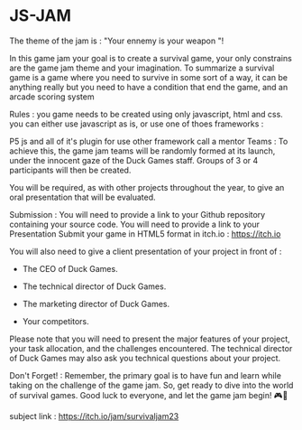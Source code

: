 # JS-JAM

The theme of the jam is : "Your ennemy is your weapon "!

In this game jam your goal is to create a survival game, your only constrains are the game jam theme and your imagination. To summarize a survival game is a game where you need to survive in some sort of a way, it can be anything really but you need to have a condition that end the game, and an arcade scoring system

Rules :
you game needs to be created using only javascript, html and css. you can either use javascript as is, or use one of thoes frameworks : 

P5 js and all of it's plugin
for use other framework call a mentor
Teams : 
To achieve this, the game jam teams will be randomly formed at its launch, under the innocent gaze of the Duck Games staff. Groups of 3 or 4 participants will then be created.

You will be required, as with other projects throughout the year, to give an oral presentation that will be evaluated.

Submission :
You will need to provide a link to your Github repository containing your source code. You will need to provide a link to your Presentation
Submit your game in HTML5 format in itch.io : https://itch.io

You will also need to give a client presentation of your project in front of :

- The CEO of Duck Games.

 - The technical director of Duck Games.

 - The marketing director of Duck Games.

 - Your competitors.

Please note that you will need to present the major features of your project, your task allocation, and the challenges encountered. The technical director of Duck Games may also ask you technical questions about your project.

Don't Forget! :
Remember, the primary goal is to have fun and learn while taking on the challenge of the game jam. So, get ready to dive into the world of survival games. Good luck to everyone, and let the game jam begin! 🎮🐾


subject  link : https://itch.io/jam/survivaljam23